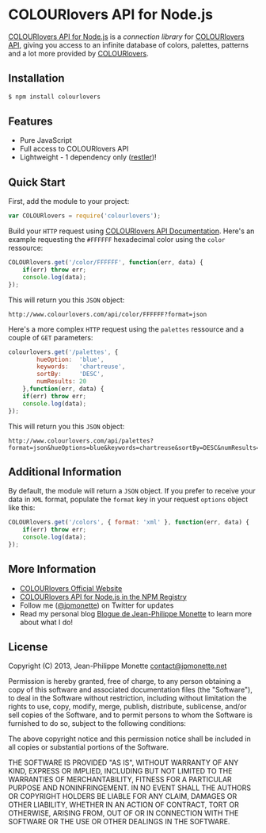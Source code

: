 # COLOURlovers API for Node.js

[COLOURlovers API for Node.js](https://npmjs.org/package/cnet) is a *connection library* for [COLOURlovers API](http://www.colourlovers.com/api), giving you access to an infinite database of colors, palettes, patterns and a lot more provided by [COLOURlovers](http://www.colourlovers.com/).

## Installation

```bash
$ npm install colourlovers
```

## Features

* Pure JavaScript
* Full access to COLOURlovers API
* Lightweight - 1 dependency only ([restler](https://npmjs.org/package/restler))!

## Quick Start

First, add the module to your project:

```js
var COLOURlovers = require('colourlovers');
```

Build your `HTTP` request using [COLOURlovers API Documentation](http://www.colourlovers.com/api). Here's an example requesting the `#FFFFFF` hexadecimal color using the `color` ressource:

```js
COLOURlovers.get('/color/FFFFFF', function(err, data) {
    if(err) throw err;
    console.log(data);
});
```

This will return you this `JSON` object:

```
http://www.colourlovers.com/api/color/FFFFFF?format=json
```

Here's a more complex `HTTP` request using the `palettes` ressource and a couple of `GET` parameters:

```js
colourlovers.get('/palettes', {
        hueOption:  'blue',
        keywords:   'chartreuse',
        sortBy:     'DESC',
        numResults: 20
    },function(err, data) {
    if(err) throw err;
    console.log(data);
});
```

This will return you this `JSON` object:

```
http://www.colourlovers.com/api/palettes?format=json&hueOptions=blue&keywords=chartreuse&sortBy=DESC&numResults=20
```

## Additional Information

By default, the module will return a `JSON` object. If you prefer to receive your data in `XML` format, populate the `format` key in your request `options` object like this:

```js
COLOURlovers.get('/colors', { format: 'xml' }, function(err, data) {
    if(err) throw err;
    console.log(data);
});
```

## More Information

* [COLOURlovers Official Website](http://www.colourlovers.com/)
* [COLOURlovers API for Node.js in the NPM Registry](npmjs.org/package/colourlovers)
* Follow me ([@jpmonette](https://twitter.com/jpmonette)) on Twitter for updates
* Read my personal blog [Blogue de Jean-Philippe Monette](http://blogue.jpmonette.net/) to learn more about what I do!

## License

Copyright (C) 2013, Jean-Philippe Monette <contact@jpmonette.net>

Permission is hereby granted, free of charge, to any person obtaining a copy of this software and associated documentation files (the "Software"), to deal in the Software without restriction, including without limitation the rights to use, copy, modify, merge, publish, distribute, sublicense, and/or sell copies of the Software, and to permit persons to whom the Software is furnished to do so, subject to the following conditions:

The above copyright notice and this permission notice shall be included in all copies or substantial portions of the Software.

THE SOFTWARE IS PROVIDED "AS IS", WITHOUT WARRANTY OF ANY KIND, EXPRESS OR IMPLIED, INCLUDING BUT NOT LIMITED TO THE WARRANTIES OF MERCHANTABILITY, FITNESS FOR A PARTICULAR PURPOSE AND NONINFRINGEMENT. IN NO EVENT SHALL THE AUTHORS OR COPYRIGHT HOLDERS BE LIABLE FOR ANY CLAIM, DAMAGES OR OTHER LIABILITY, WHETHER IN AN ACTION OF CONTRACT, TORT OR OTHERWISE, ARISING FROM, OUT OF OR IN CONNECTION WITH THE SOFTWARE OR THE USE OR OTHER DEALINGS IN THE SOFTWARE.